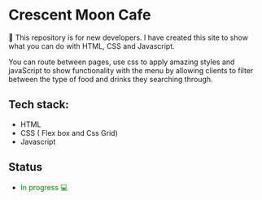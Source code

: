 # Crescent Moon Cafe 
🎨 This repository is for new developers. I have created this site to show what you can do with HTML, CSS and Javascript. 

You can route between pages, use css to apply amazing styles and javaScript to show functionality with the menu by allowing clients to filter between the type of food and drinks they searching through. 

## Tech stack: 
- HTML 
- CSS ( Flex box and Css Grid)
- Javascript

## Status
- <p style="color:green">In progress 💻</p>